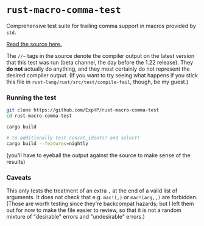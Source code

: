 # `rust-macro-comma-test`

Comprehensive test suite for trailing comma support in macros provided by `std`.

[Read the source here.](https://github.com/ExpHP/rust-macro-comma-test/blob/master/src/main.rs)

The `//~` tags in the source denote the compiler output on the latest version that this test was run (beta channel, the day before the 1.22 release). They **do not** actually do anything, and they most certainly do not represent the desired compiler output.  (If you want to try seeing what happens if you stick this file in `rust-lang/rust/src/test/compile-fail`, though, be my guest.)

### Running the test

```sh
git clone https://github.com/ExpHP/rust-macro-comma-test
cd rust-macro-comma-test

cargo build

# to additionally test concat_idents! and select!
cargo build --features=nightly
```

(you'll have to eyeball the output against the source to make sense of the results)

### Caveats

This only tests the treatment of an extra `,` at the end of a valid list of arguments.  It does not check that e.g. `mac!(,)` or `mac!(arg,,)` are forbidden.  (Those are worth testing since they're backcompat hazards; but I left them out for now to make the file easier to review, so that it is not a random mixture of "desirable" errors and "undesirable" errors.)
